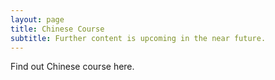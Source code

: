 ```yaml
---
layout: page
title: Chinese Course
subtitle: Further content is upcoming in the near future.
---
```


Find out Chinese course here.
